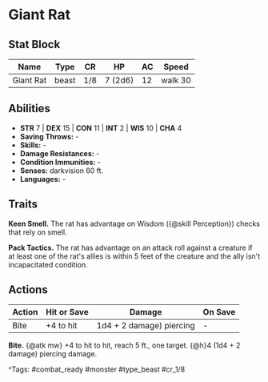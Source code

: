 # Giant Rat

## Stat Block

| Name | Type | CR | HP | AC | Speed |
|------|------|----|----|----|-------|
| Giant Rat | beast | 1/8 | 7 (2d6) | 12 | walk 30 |

## Abilities

- **STR** 7 | **DEX** 15 | **CON** 11 | **INT** 2 | **WIS** 10 | **CHA** 4
- **Saving Throws:** -  
- **Skills:** -  
- **Damage Resistances:** -  
- **Condition Immunities:** -  
- **Senses:** darkvision 60 ft.  
- **Languages:** -

## Traits

**Keen Smell.** The rat has advantage on Wisdom ({@skill Perception}) checks that rely on smell.

**Pack Tactics.** The rat has advantage on an attack roll against a creature if at least one of the rat's allies is within 5 feet of the creature and the ally isn't incapacitated condition.


## Actions

| Action | Hit or Save | Damage | On Save |
|--------|--------------|--------|----------|
| Bite | +4 to hit | 1d4 + 2 damage) piercing | - |

**Bite.** {@atk mw} +4 to hit to hit, reach 5 ft., one target. {@h}4 (1d4 + 2 damage) piercing damage.


^Tags: #combat_ready #monster #type_beast #cr_1/8